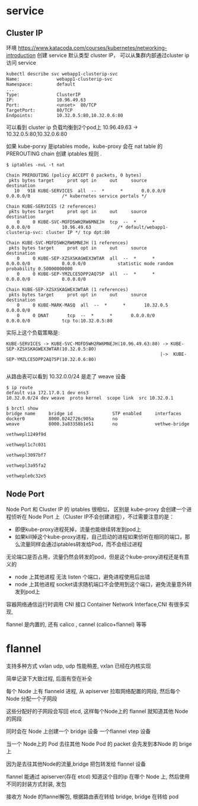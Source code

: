 
# service

## Cluster IP
环境 https://www.katacoda.com/courses/kubernetes/networking-introduction
创建 service 默认类型 cluster IP， 可以从集群内部通过cluster ip 访问 service

```console
kubectl describe svc webapp1-clusterip-svc 
Name:              webapp1-clusterip-svc
Namespace:         default
...
Type:              ClusterIP
IP:                10.96.49.63
Port:              <unset>  80/TCP
TargetPort:        80/TCP
Endpoints:         10.32.0.5:80,10.32.0.6:80
```
可以看到 cluster ip 负载均衡到2个pod上 10.96.49.63 -> 10.32.0.5:80,10.32.0.6:80

如果 kube-porxy 是iptables mode，kube-proxy 会在 nat table 的 PREROUTING chain 创建 iptables 规则 .
```console
$ iptables -nvL -t nat

Chain PREROUTING (policy ACCEPT 0 packets, 0 bytes)
 pkts bytes target     prot opt in     out     source               destination         
   10   918 KUBE-SERVICES  all  --  *      *       0.0.0.0/0            0.0.0.0/0            /* kubernetes service portals */

Chain KUBE-SERVICES (2 references)
 pkts bytes target     prot opt in     out     source               destination         
    0     0 KUBE-SVC-MOFD5WH2RW6MNEJH  tcp  --  *      *       0.0.0.0/0            10.96.49.63          /* default/webapp1-clusterip-svc: cluster IP */ tcp dpt:80

Chain KUBE-SVC-MOFD5WH2RW6MNEJH (1 references)
 pkts bytes target     prot opt in     out     source               destination         
    0     0 KUBE-SEP-XZSXSKAGWEX3WTAR  all  --  *      *       0.0.0.0/0            0.0.0.0/0            statistic mode random probability 0.50000000000
    0     0 KUBE-SEP-YMZLCE5DPP2AQ75P  all  --  *      *       0.0.0.0/0            0.0.0.0/0 
    
Chain KUBE-SEP-XZSXSKAGWEX3WTAR (1 references)
 pkts bytes target     prot opt in     out     source               destination         
    0     0 KUBE-MARK-MASQ  all  --  *      *       10.32.0.5            0.0.0.0/0           
    0     0 DNAT       tcp  --  *      *       0.0.0.0/0            0.0.0.0/0            tcp to:10.32.0.5:80
```

实际上这个负载策略是:
```
KUBE-SERVICES -> KUBE-SVC-MOFD5WH2RW6MNEJH(10.96.49.63:80) -> KUBE-SEP-XZSXSKAGWEX3WTAR(10.32.0.5:80)
                                                          |->  KUBE-SEP-YMZLCE5DPP2AQ75P(10.32.0.6:80)
                                                          
```

从路由表可以看到 10.32.0.0/24 是走了 weave 设备
```
$ ip route
default via 172.17.0.1 dev ens3 
10.32.0.0/24 dev weave  proto kernel  scope link  src 10.32.0.1
```


```console
$ brctl show
bridge name     bridge id               STP enabled     interfaces
docker0         8000.0242726c905a       no
weave           8000.3a83358b1e51       no              vethwe-bridge
                                                        vethwepl1249f9d
                                                        vethwepl1c7c031
                                                        vethwepl3097bf7
                                                        vethwepl3a95fa2
                                                        vethweple0c32e5
```

## Node Port

Node Port 和 Cluster IP 的 iptables 很相似， 区别是 kube-proxy 会创建一个进程侦听在 Node Port 上（Cluster IP不会创建进程），不过需要注意的是：

- 即便kube-proxy进程死掉，流量也能继续转发到pod上
- 如果kill掉这个kube-proxy进程，自己启动的进程如果侦听在相同的端口，那么流量同样会通过iptables转发给Pod，而不会经过进程

无论端口是否占用，流量仍然会转发的pod，但是这个kube-proxy进程还是有意义的

- node 上其他进程 无法 listen 个端口，避免进程使用后出错
- node 上其他进程 socket请求随机端口不会使用到这个端口，避免流量意外转发到pod上


容器网络通信运行时调用 CNI 接口 Container Network Interface,CNI 有很多实现, 

flannel 是内置的, 还有 calico , cannel (calico+flannel) 等等

# flannel
支持多种方式 vxlan udp, udp 性能稍差, vxlan 已经在内核实现

简单记录下大致过程, 后面有空在补全

每个 Node 上有 flanneld 进程, 从 apiserver 拉取网络配置的网段, 然后每个 Node 分配一个子网段

这些分配好的子网段会写回 etcd, 这样每个Node上的 flannel 就知道其他 Node 的网段

同时会在 Node 上创建一个 bridge 设备 一个flannel vtep 设备 

当一个 Node上的 Pod 去往其他 Node Pod 的 packet 会先发到本Node 的 brige 上

因为是去往其他Node的流量,bridge 把包转发给 flannel 设备

flannel 能通过 apiserver(存在 etcd) 知道这个目的ip 在哪个 Node 上, 然后使用不同的封装方式封装, 发包

接收方 Node 的flannel解包, 根据路由表在转给 bridge, bridge 在转给 pod 


